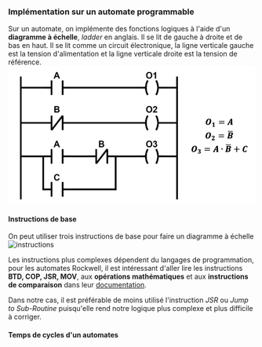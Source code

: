 ### Implémentation sur un automate programmable
Sur un automate, on implémente des fonctions logiques à l'aide d'un **diagramme à échelle**, *ladder* en anglais. Il se lit de gauche à droite et de bas en haut. Il se lit comme un circuit électronique, la ligne verticale gauche est la tension d'alimentation et la ligne verticale droite est la tension de référence. ![échelle](Images/échelle.png)
#### Instructions de base
On peut utiliser trois instructions de base pour faire un diagramme à échelle
![instructions](Images/instructions.png)

Les instructions plus complexes dépendent du langages de programmation, pour les automates Rockwell, il est intéressant d'aller lire les instructions **BTD, COP, JSR, MOV**, aux **opérations mathématiques** et aux **instructions de comparaison** dans leur [documentation](https://literature.rockwellautomation.com/idc/groups/literature/documents/rm/1756-rm003_-en-p.pdf). 

Dans notre cas, il est préférable de moins utilisé l'instruction *JSR* ou *Jump to Sub-Routine* puisqu'elle rend notre logique plus complexe et plus difficile à corriger.
#### Temps de cycles d'un automates
